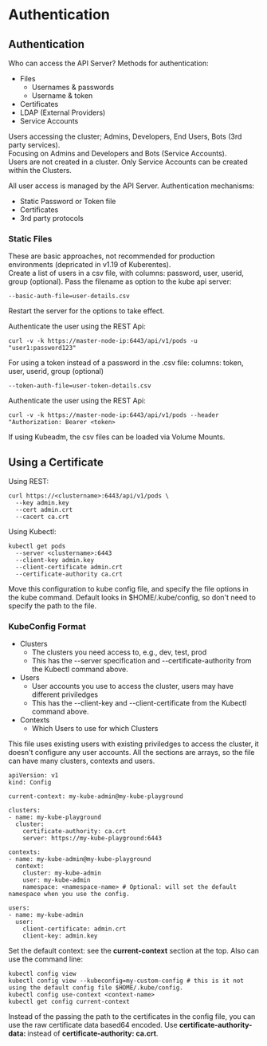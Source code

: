 # Authentication

## Authentication
Who can access the API Server? Methods for authentication:
- Files
  - Usernames & passwords
  - Username & token
- Certificates
- LDAP (External Providers)
- Service Accounts

Users accessing the cluster; Admins, Developers, End Users, Bots (3rd party services).  
Focusing on Admins and Developers and Bots (Service Accounts).  
Users are not created in a cluster. Only Service Accounts can be created within the Clusters.  

All user access is managed by the API Server. Authentication mechanisms:
 - Static Password or Token file
 - Certificates
 - 3rd party protocols

 ### Static Files
 These are basic approaches, not recommended for production environments (depricated in v1.19 of Kuberentes).  
 Create a list of users in a csv file, with columns: password, user, userid, group (optional). Pass the filename as option to the kube api server:
 ```
 --basic-auth-file=user-details.csv
 ```
Restart the server for the options to take effect.

Authenticate the user using the REST Api:
```
curl -v -k https://master-node-ip:6443/api/v1/pods -u "user1:password123"
```

For using a token instead of a password in the .csv file:
columns: token, user, userid, group (optional)
```
--token-auth-file=user-token-details.csv
```

Authenticate the user using the REST Api:
```
curl -v -k https://master-node-ip:6443/api/v1/pods --header "Authorization: Bearer <token>
```

If using Kubeadm, the csv files can be loaded via Volume Mounts.

## Using a Certificate
Using REST:
```
curl https://<clustername>:6443/api/v1/pods \
  --key admin.key
  --cert admin.crt
  --cacert ca.crt
```

Using Kubectl:
```
kubectl get pods
  --server <clustername>:6443
  --client-key admin.key
  --client-certificate admin.crt
  --certificate-authority ca.crt
```

Move this configuration to kube config file, and specify the file options in the kube command. Default looks in $HOME/.kube/config, so don't need to specify the path to the file.

### KubeConfig Format
- Clusters
  - The clusters you need access to, e.g., dev, test, prod
  - This has the --server specification and --certificate-authority from the Kubectl command above.
- Users
  - User accounts you use to access the cluster, users may have different priviledges
  - This has the --client-key and --client-certificate from the Kubectl command above.
- Contexts 
  - Which Users to use for which Clusters

This file uses existing users with existing priviledges to access the cluster, it doesn't configure any user accounts. 
All the sections are arrays, so the file can have many clusters, contexts and users.

```
apiVersion: v1
kind: Config

current-context: my-kube-admin@my-kube-playground

clusters:
- name: my-kube-playground
  cluster:
    certificate-authority: ca.crt
    server: https://my-kube-playground:6443

contexts:
- name: my-kube-admin@my-kube-playground
  context:
    cluster: my-kube-admin
    user: my-kube-admin
    namespace: <namespace-name> # Optional: will set the default namespace when you use the config.

users:
- name: my-kube-admin
  user:
    client-certificate: admin.crt
    client-key: admin.key
```

Set the default context: see the **current-context** section at the top. Also can use the command line:
```
kubectl config view
kubectl config view --kubeconfig=my-custom-config # this is it not using the default config file $HOME/.kube/config.
kubectl config use-context <context-name>
kubectl get config current-context
```

Instead of the passing the path to the certificates in the config file, you can use the raw certificate data based64 encoded. Use **certificate-authority-data: <base-64-raw-cert>** instead of **certificate-authority: ca.crt**.
